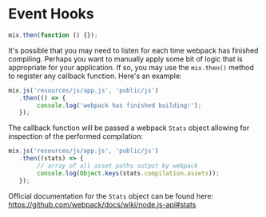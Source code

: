 # Event Hooks

```js
mix.then(function () {});
```

It's possible that you may need to listen for each time webpack has finished compiling. Perhaps you want to manually apply some bit of logic that is appropriate for your application. If so, you may use the `mix.then()` method to register any callback function. Here's an example:

```js
mix.js('resources/js/app.js', 'public/js')
   .then(() => {
        console.log('webpack has finished building!');
   });
```

The callback function will be passed a webpack `Stats` object allowing for inspection of the performed compilation:

```js
mix.js('resources/js/app.js', 'public/js')
   .then((stats) => {
        // array of all asset paths output by webpack
        console.log(Object.keys(stats.compilation.assets));
   });
```

Official documentation for the `Stats` object can be found here: https://github.com/webpack/docs/wiki/node.js-api#stats
